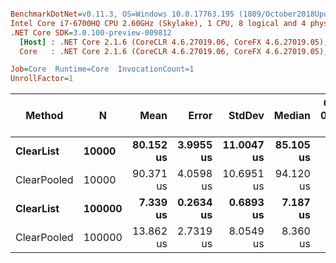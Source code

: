 ``` ini

BenchmarkDotNet=v0.11.3, OS=Windows 10.0.17763.195 (1809/October2018Update/Redstone5)
Intel Core i7-6700HQ CPU 2.60GHz (Skylake), 1 CPU, 8 logical and 4 physical cores
.NET Core SDK=3.0.100-preview-009812
  [Host] : .NET Core 2.1.6 (CoreCLR 4.6.27019.06, CoreFX 4.6.27019.05), 64bit RyuJIT
  Core   : .NET Core 2.1.6 (CoreCLR 4.6.27019.06, CoreFX 4.6.27019.05), 64bit RyuJIT

Job=Core  Runtime=Core  InvocationCount=1  
UnrollFactor=1  

```
|      Method |      N |      Mean |     Error |     StdDev |    Median | Gen 0/1k Op | Gen 1/1k Op | Gen 2/1k Op | Allocated Memory/Op |
|------------ |------- |----------:|----------:|-----------:|----------:|------------:|------------:|------------:|--------------------:|
|   **ClearList** |  **10000** | **80.152 us** | **3.9955 us** | **11.0047 us** | **85.105 us** |           **-** |           **-** |           **-** |                   **-** |
| ClearPooled |  10000 | 90.371 us | 4.0598 us | 10.6951 us | 94.120 us |           - |           - |           - |                   - |
|   **ClearList** | **100000** |  **7.339 us** | **0.2634 us** |  **0.6893 us** |  **7.187 us** |           **-** |           **-** |           **-** |                   **-** |
| ClearPooled | 100000 | 13.862 us | 2.7319 us |  8.0549 us |  8.360 us |           - |           - |           - |                   - |
